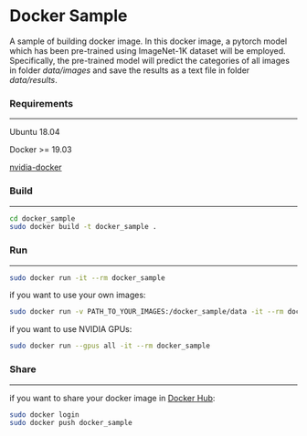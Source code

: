 # Docker Sample

A sample of building docker image. In this docker image, a pytorch model which has been pre-trained using ImageNet-1K dataset will be employed. Specifically, the pre-trained model will predict the categories of all images in folder *data/images* and save the results as a text file in folder *data/results*.



### Requirements

------

Ubuntu 18.04

Docker >= 19.03

[nvidia-docker](https://github.com/NVIDIA/nvidia-docker)



### Build

------

```sh
cd docker_sample
sudo docker build -t docker_sample .
```



### Run

------

```sh
sudo docker run -it --rm docker_sample
```

if you want to use your own images:

```sh
sudo docker run -v PATH_TO_YOUR_IMAGES:/docker_sample/data -it --rm docker_sample
```

if you want to use NVIDIA GPUs:

```sh
sudo docker run --gpus all -it --rm docker_sample
```



### Share

------

if you want to share your docker image in [Docker Hub](https://hub.docker.com/):

```sh
sudo docker login
sudo docker push docker_sample
```


